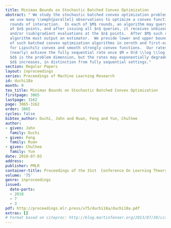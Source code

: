 ```yaml
---
title: Minimax Bounds on Stochastic Batched Convex Optimization
abstract: " We study the stochastic batched convex optimization problem, in which
  we use many \\emph{parallel} observations to optimize a convex function given limited
  rounds of interaction.  In each of $M$ rounds, an algorithm may query for information
  at $n$ points, and after issuing all $n$ queries, it receives unbiased noisy function
  and/or (sub)gradient evaluations at the $n$ points.  After $M$ such rounds, the
  algorithm must output an estimator.  We provide lower and upper bounds on the performance
  of such batched convex optimization algorithms in zeroth and first-order settings
  for Lipschitz convex and smooth strongly convex functions.  Our rates of convergence
  (nearly) achieve the fully sequential rate once $M = O(d \\log \\log n)$, where
  $d$ is the problem dimension, but the rates may exponentially degrade as the dimension
  $d$ increases, in distinction from fully sequential settings."
section: Regular Papers
layout: inproceedings
series: Proceedings of Machine Learning Research
id: duchi18a
month: 0
tex_title: Minimax Bounds on Stochastic Batched Convex Optimization
firstpage: 3065
lastpage: 3162
page: 3065-3162
order: 3065
cycles: false
bibtex_author: Duchi, John and Ruan, Feng and Yun, Chulhee
author:
- given: John
  family: Duchi
- given: Feng
  family: Ruan
- given: Chulhee
  family: Yun
date: 2018-07-03
address: 
publisher: PMLR
container-title: Proceedings of the 31st  Conference On Learning Theory
volume: '75'
genre: inproceedings
issued:
  date-parts:
  - 2018
  - 7
  - 3
pdf: http://proceedings.mlr.press/v75/duchi18a/duchi18a.pdf
extras: []
# Format based on citeproc: http://blog.martinfenner.org/2013/07/30/citeproc-yaml-for-bibliographies/
---
```

